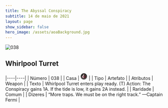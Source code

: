 ```yaml
---
title: The Abyssal Conspiracy
subtitle: 14 de maio de 2021
layout: page
show_sidebar: false
hero_image: /assets/aoaBackground.jpg
---
```


![038](https://cards-keyforge.s3.eu-north-1.amazonaws.com/media/en/tac/038.png)

## Whirlpool Turret

|----|----|
| Número | 038 |
| Casa | ![Conspiracy](https://raw.githubusercontent.com/cardsofkeyforge/cardsofkeyforge.github.io/master/tac/conspiracy.png "Conspiracy") |
| Tipo | Artefato |
| Atributos | Weapon |
| Texto | Whirlpool Turret enters play ready. (T) Action: The Conspiracy gains 1A. If the tide is low, it gains 2A instead. |
| Raridade | Comum |
| Dizeres | “More traps. We must be on the right track.” —Captain Fermi |
